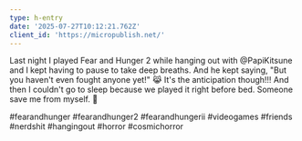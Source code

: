 ```yaml
---
type: h-entry
date: '2025-07-27T10:12:21.762Z'
client_id: 'https://micropublish.net/'
---
```

Last night I played Fear and Hunger 2 while hanging out with @PapiKitsune and I kept having to pause to take deep breaths. And he kept saying, "But you haven't even fought anyone yet!" 😹 It's the anticipation though!!!
And then I couldn't go to sleep because we played it right before bed. 
Someone save me from myself. 🤭

#fearandhunger #fearandhunger2 #fearandhungerii #videogames #friends #nerdshit #hangingout #horror #cosmichorror
